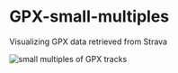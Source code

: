 # GPX-small-multiples
Visualizing GPX data retrieved from Strava


![small multiples of GPX tracks](https://cultureplot.com/img/GPX_activitie.png)
